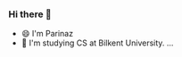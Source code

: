 ### Hi there 👋

<!--
**Pariinaz/Pariinaz** is a ✨ _special_ ✨ repository because its `README.md` (this file) appears on your GitHub profile.

Here are some ideas to get you started:
      I'm Parinaz
- 🔭 I’m Bachelor's student Studying CS at Bilkent University ...
- 🌱 I’m currently learning ...
- 👯 I’m looking to collaborate on ...
- 🤔 I’m looking for help with ...
- 💬 Ask me about ...
- 📫 How to reach me: ...
- 😄 Pronouns: ...
- ⚡ Fun fact: ...
-->
- 😄    I'm Parinaz
- 🔭    I'm studying CS at Bilkent University. ...
